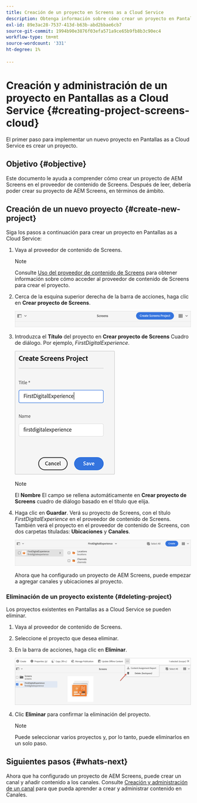 ```yaml
---
title: Creación de un proyecto en Screens as a Cloud Service
description: Obtenga información sobre cómo crear un proyecto en Pantallas as a Cloud Service.
exl-id: 89e3ac28-7537-413d-b63b-abd2bbae6cb7
source-git-commit: 1994b90e3876f03efa571a9ce65b9fb8b3c90ec4
workflow-type: tm+mt
source-wordcount: '331'
ht-degree: 1%

---
```


# Creación y administración de un proyecto en Pantallas as a Cloud Service {#creating-project-screens-cloud}

El primer paso para implementar un nuevo proyecto en Pantallas as a Cloud Service es crear un proyecto.

## Objetivo {#objective}

Este documento le ayuda a comprender cómo crear un proyecto de AEM Screens en el proveedor de contenido de Screens. Después de leer, debería poder crear su proyecto de AEM Screens, en términos de ámbito.

## Creación de un nuevo proyecto {#create-new-project}

Siga los pasos a continuación para crear un proyecto en Pantallas as a Cloud Service:

1. Vaya al proveedor de contenido de Screens.

   >[!NOTE]
   >Consulte [Uso del proveedor de contenido de Screens](https://experienceleague.adobe.com/docs/experience-manager-cloud-service/content/screens-as-cloud-service/configure-screens-cloud/using-screens-content-provider.html?lang=en) para obtener información sobre cómo acceder al proveedor de contenido de Screens para crear el proyecto.

1. Cerca de la esquina superior derecha de la barra de acciones, haga clic en **Crear proyecto de Screens**.

   ![](/help/screens-cloud/assets/create-content/create-screens-project1.png)

1. Introduzca el **Título** del proyecto en **Crear proyecto de Screens** Cuadro de diálogo. Por ejemplo, *FirstDigitalExperience*.

   ![](/help/screens-cloud/assets/create-content/create-screens-project2.png)

   >[!NOTE]
   >El **Nombre** El campo se rellena automáticamente en **Crear proyecto de Screens** cuadro de diálogo basado en el título que elija.

1. Haga clic en **Guardar**. Verá su proyecto de Screens, con el título *FirstDigitalExperience* en el proveedor de contenido de Screens. También verá el proyecto en el proveedor de contenido de Screens, con dos carpetas tituladas: **Ubicaciones** y **Canales**.

   ![](/help/screens-cloud/assets/create-content/create-screens-project3.png)

   Ahora que ha configurado un proyecto de AEM Screens, puede empezar a agregar canales y ubicaciones al proyecto.

### Eliminación de un proyecto existente {#deleting-project}

Los proyectos existentes en Pantallas as a Cloud Service se pueden eliminar.

1. Vaya al proveedor de contenido de Screens.
1. Seleccione el proyecto que desea eliminar.
1. En la barra de acciones, haga clic en **Eliminar**.

   ![](/help/screens-cloud/assets/create-content/create-project5.png)

1. Clic **Eliminar** para confirmar la eliminación del proyecto.

   >[!NOTE]
   >Puede seleccionar varios proyectos y, por lo tanto, puede eliminarlos en un solo paso.

## Siguientes pasos {#whats-next}

Ahora que ha configurado un proyecto de AEM Screens, puede crear un canal y añadir contenido a los canales. Consulte [Creación y administración de un canal](creating-channels-screens-cloud.md) para que pueda aprender a crear y administrar contenido en Canales.
